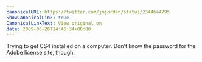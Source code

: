 ```yaml
---
canonicalURL: https://twitter.com/jmjordan/status/2344644795
ShowCanonicalLink: true
CanonicalLinkText: View original on
date: 2009-06-26T14:46:34+00:00
---
```

Trying to get CS4 installed on a computer. Don't know the password for the Adobe license site, though.